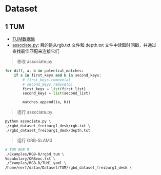 &emsp;
# Dataset
## 1 TUM
- [TUM数据集](https://cvg.cit.tum.de/data/datasets/rgbd-dataset/download)
- [associate.py](https://cvg.cit.tum.de/data/datasets/rgbd-dataset/tools): 目的是从rgb.txt 文件和 depth.txt 文件中读取时间戳，并通过查找最佳匹配来连接它们
>修改 associate.py
```py
for diff, a, b in potential_matches:
    if a in first_keys and b in second_keys:
        # first_keys.remove(a)
        # second_keys.remove(b)
        first_keys = list(first_list)
        second_keys = list(second_list)

        matches.append((a, b))
```

>运行 associate.py
```sh
python associate.py \
./rgbd_dataset_freiburg1_desk/rgb.txt \
./rgbd_dataset_freiburg1_desk/depth.txt 
```

>运行 ORB-SLAM3
```sh
# TUM RGB-D
./Examples/RGB-D/rgbd_tum \
Vocabulary/ORBvoc.txt \
./Examples/RGB-D/TUM1.yaml \
/home/nerf/datav/Dataset/TUM/rgbd_dataset_freiburg1_desk \
```